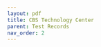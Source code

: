 ```yaml
---
layout: pdf
title: CBS Technology Center
parent: Test Records
nav_order: 2
---
```


<div id="adobe-dc-view">
	<script src="https://acrobatservices.adobe.com/view-sdk/viewer.js"></script>
	<script type="text/javascript">
		document.addEventListener("adobe_dc_view_sdk.ready", function(){ 
			var adobeDCView = new AdobeDC.View({clientId: "5aca0821dfc443928ce227808de9010e", divId: "adobe-dc-view"});
			adobeDCView.previewFile({
				content:{location: {url: "/assets/pdf/CBS Pro Series Test Records.pdf"}},
				metaData:{fileName: "CBS Pro Series Test Records.pdf"}
			}, {});
		});
	</script>
	<br class="clear"/>
</div>
